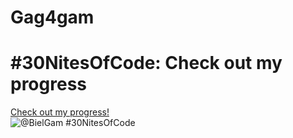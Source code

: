 # Gag4gam

# #30NitesOfCode: Check out my progress
  [Check out my progress!](https://www.codedex.io/@BielGam/30-nites-of-code)  
  ![@BielGam #30NitesOfCode](https://www.codedex.io/api/petStatus?user=BielGam)
